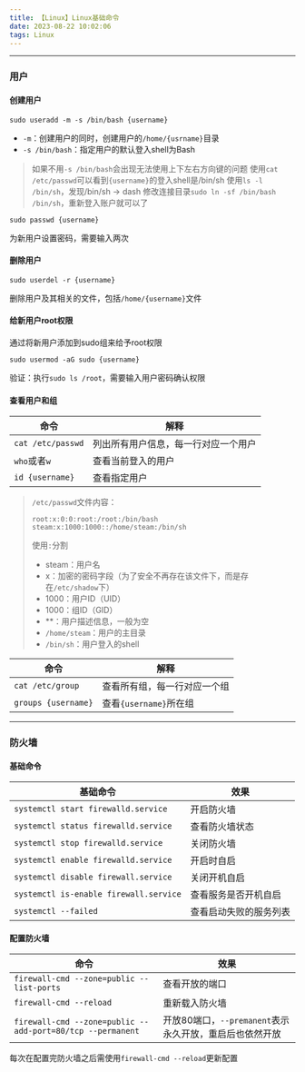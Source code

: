 ```yaml
---
title: 【Linux】Linux基础命令
date: 2023-08-22 10:02:06
tags: Linux
---
```




---

### 用户

#### 创建用户

```shell
sudo useradd -m -s /bin/bash {username}
```

- `-m`：创建用户的同时，创建用户的`/home/{usrname}`目录
- `-s /bin/bash`：指定用户的默认登入shell为Bash

> 如果不用`-s /bin/bash`会出现无法使用上下左右方向键的问题
> 使用`cat /etc/passwd`可以看到`{username}`的登入shell是/bin/sh
> 使用`ls -l /bin/sh`，发现/bin/sh -> dash
> 修改连接目录`sudo ln -sf /bin/bash /bin/sh`，重新登入账户就可以了

```shell
sudo passwd {username}
```

为新用户设置密码，需要输入两次

#### 删除用户

```shell
sudo userdel -r {username}
```

删除用户及其相关的文件，包括`/home/{username}`文件

#### 给新用户root权限

通过将新用户添加到sudo组来给予root权限

```shell
sudo usermod -aG sudo {username}
```

验证：执行`sudo ls /root`，需要输入用户密码确认权限

#### 查看用户和组

| 命令              | 解释                                 |
| ----------------- | ------------------------------------ |
| `cat /etc/passwd` | 列出所有用户信息，每一行对应一个用户 |
| `who`或者`w`      | 查看当前登入的用户                   |
| `id {username}`   | 查看指定用户                         |

> `/etc/passwd`文件内容：
>
> ```
> root:x:0:0:root:/root:/bin/bash
> steam:x:1000:1000::/home/steam:/bin/sh
> ```
>
> 使用`:`分割
>
> - steam：用户名
> - x：加密的密码字段（为了安全不再存在该文件下，而是存在`/etc/shadow`下）
> - 1000：用户ID（UID）
> - 1000：组ID（GID）
> - **：用户描述信息，一般为空
> - `/home/steam`：用户的主目录
> - `/bin/sh`：用户登入的shell

| 命令                | 解释                         |
| ------------------- | ---------------------------- |
| `cat /etc/group`    | 查看所有组，每一行对应一个组 |
| `groups {username}` | 查看`{username}`所在组       |



---

### 防火墙 

#### 基础命令

| 基础命令                               | 效果                   |
| -------------------------------------- | ---------------------- |
| `systemctl start firewalld.service`    | 开启防火墙             |
| `systemctl status firewalld.service`   | 查看防火墙状态         |
| `systemctl stop firewalld.service`     | 关闭防火墙             |
| `systemctl enable firewalld.service`   | 开启时自启             |
| `systemctl disable firewall.service`   | 关闭开机自启           |
| `systemctl is-enable firewall.service` | 查看服务是否开机自启   |
| `systemctl --failed`                   | 查看启动失败的服务列表 |

#### 配置防火墙

| 命令                                                       | 效果                                                    |
| ---------------------------------------------------------- | ------------------------------------------------------- |
| `firewall-cmd --zone=public --list-ports`                  | 查看开放的端口                                          |
| `firewall-cmd --reload`                                    | 重新载入防火墙                                          |
| `firewall-cmd --zone=public --add-port=80/tcp --permanent` | 开放80端口，`--premanent`表示永久开放，重启后也依然开放 |

每次在配置完防火墙之后需使用`firewall-cmd --reload`更新配置

